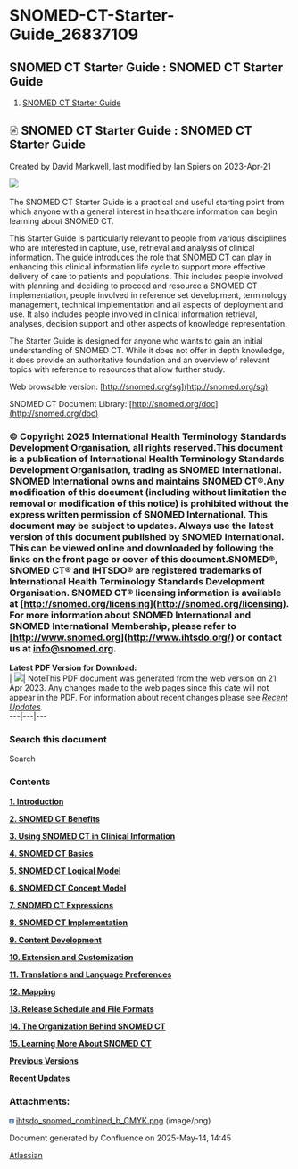 # SNOMED-CT-Starter-Guide\_26837109

## SNOMED CT Starter Guide : SNOMED CT Starter Guide

1. [SNOMED CT Starter Guide](index.html)

## ![Home Page](images/home_page_16.png) SNOMED CT Starter Guide : SNOMED CT Starter Guide

Created by David Markwell, last modified by Ian Spiers on 2023-Apr-21

![](attachments/27591252/35987732.png)

The SNOMED CT Starter Guide is a practical and useful starting point from which anyone with a general interest in healthcare information can begin learning about SNOMED CT.

This Starter Guide is particularly relevant to people from various disciplines who are interested in capture, use, retrieval and analysis of clinical information. The guide introduces the role that SNOMED CT can play in enhancing this clinical information life cycle to support more effective delivery of care to patients and populations. This includes people involved with planning and deciding to proceed and resource a SNOMED CT implementation, people involved in reference set development, terminology management, technical implementation and all aspects of deployment and use. It also includes people involved in clinical information retrieval, analyses, decision support and other aspects of knowledge representation.

The Starter Guide is designed for anyone who wants to gain an initial understanding of SNOMED CT. While it does not offer in depth knowledge, it does provide an authoritative foundation and an overview of relevant topics with reference to resources that allow further study.

Web browsable version: [http://snomed.org/sg](http://snomed.org/sg)

SNOMED CT Document Library: [http://snomed.org/doc](http://snomed.org/doc)

### © Copyright 2025 International Health Terminology Standards Development Organisation, all rights reserved.This document is a publication of International Health Terminology Standards Development Organisation, trading as SNOMED International. SNOMED International owns and maintains SNOMED CT®.Any modification of this document (including without limitation the removal or modification of this notice) is prohibited without the express written permission of SNOMED International. This document may be subject to updates. Always use the latest version of this document published by SNOMED International. This can be viewed online and downloaded by following the links on the front page or cover of this document.SNOMED®, SNOMED CT® and IHTSDO® are registered trademarks of International Health Terminology Standards Development Organisation. SNOMED CT® licensing information is available at [http://snomed.org/licensing](http://snomed.org/licensing). For more information about SNOMED International and SNOMED International Membership, please refer to [http://www.snomed.org](http://www.ihtsdo.org/) or contact us at [info@snomed.org](mailto:info@ihtsdo.org).

**Latest PDF Version for Download:**\
\| [![](rest/documentConversion/latest/conversion/thumbnail/180920238/1)](download/attachments/28742871/doc_StarterGuide_Current-en-US_INT_20230421.pdf)| NoteThis PDF document was generated from the web version on 21 Apr 2023. Any changes made to the web pages since this date will not appear in the PDF. For information about recent changes please see [_Recent Updates_](Recent-Updates_82884567.html)_._\
\---|---|---

### Search this document

Search

### Contents

[**1. Introduction**](1.-Introduction_26837111.html)

[**2. SNOMED CT Benefits**](2.-SNOMED-CT-Benefits_26837112.html)

[**3. Using SNOMED CT in Clinical Information**](3.-Using-SNOMED-CT-in-Clinical-Information_26837114.html)

[**4. SNOMED CT Basics**](4.-SNOMED-CT-Basics_26837115.html)

[**5. SNOMED CT Logical Model**](5.-SNOMED-CT-Logical-Model_26837117.html)

[**6. SNOMED CT Concept Model**](6.-SNOMED-CT-Concept-Model_26837125.html)

[**7. SNOMED CT Expressions**](7.-SNOMED-CT-Expressions_26837127.html)

[**8. SNOMED CT Implementation**](8.-SNOMED-CT-Implementation_26837132.html)

[**9. Content Development**](9.-Content-Development_26837134.html)

[**10. Extension and Customization**](10.-Extension-and-Customization_26837135.html)

[**11. Translations and Language Preferences**](11.-Translations-and-Language-Preferences_26837136.html)

[**12. Mapping**](12.-Mapping_26837137.html)

[**13. Release Schedule and File Formats**](13.-Release-Schedule-and-File-Formats_26837140.html)

[**14. The Organization Behind SNOMED CT**](14.-The-Organization-Behind-SNOMED-CT_26837142.html)

[**15. Learning More About SNOMED CT**](15.-Learning-More-About-SNOMED-CT_26837144.html)

[**Previous Versions**](Previous-Versions_28742871.html)

[**Recent Updates**](Recent-Updates_82884567.html)

### Attachments:

![](images/bullet_blue.gif) [ihtsdo\_snomed\_combined\_b\_CMYK.png](attachments/26837109/26837110.png) (image/png)

Document generated by Confluence on 2025-May-14, 14:45

[Atlassian](https://www.atlassian.com/)
